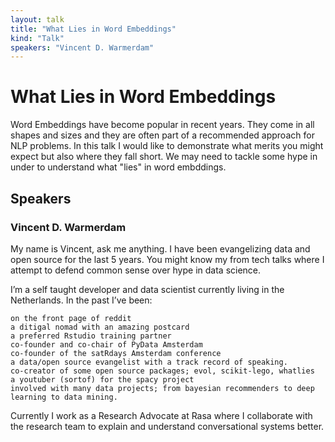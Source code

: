 ```yaml
---
layout: talk
title: "What Lies in Word Embeddings"
kind: "Talk"
speakers: "Vincent D. Warmerdam"
---
```


# What Lies in Word Embeddings

Word Embeddings have become popular in recent years. They come in all shapes and sizes and they are often part of a recommended approach for NLP problems. In this talk I would like to demonstrate what merits you might expect but also where they fall short. We may need to tackle some hype in under to understand what "lies" in word embddings.

## Speakers

### Vincent D. Warmerdam

My name is Vincent, ask me anything. I have been evangelizing data and open source for the last 5 years. You might know my from tech talks where I attempt to defend common sense over hype in data science.

I’m a self taught developer and data scientist currently living in the Netherlands. In the past I’ve been:

    on the front page of reddit
    a ditigal nomad with an amazing postcard
    a preferred Rstudio training partner
    co-founder and co-chair of PyData Amsterdam
    co-founder of the satRdays Amsterdam conference
    a data/open source evangelist with a track record of speaking.
    co-creator of some open source packages; evol, scikit-lego, whatlies
    a youtuber (sortof) for the spacy project
    involved with many data projects; from bayesian recommenders to deep learning to data mining.

Currently I work as a Research Advocate at Rasa where I collaborate with the research team to explain and understand conversational systems better.
